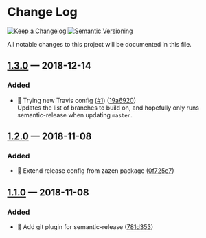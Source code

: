 # Change Log

[![Keep a Changelog](https://img.shields.io/badge/keep%20a-changelog-ef5e39.svg?style=flat-square)](https://keepachangelog.com)
[![Semantic Versioning](https://img.shields.io/badge/semantic-versioning-333333.svg?style=flat-square)](https://semver.org)

All notable changes to this project will be documented in this file.

<a name="1.3.0"></a>

## [1.3.0](https://github.com/stormwarning/test-semantic-release/compare/v1.2.0...v1.3.0) — 2018-12-14

### Added

- 🎁 Trying new Travis config ([#1](https://github.com/stormwarning/test-semantic-release/issues/1)) ([19a6920](https://github.com/stormwarning/test-semantic-release/commit/19a6920)) \
  Updates the list of branches to build on, and hopefully only 
runs semantic-release when updating `master`.

<a name="1.2.0"></a>

## [1.2.0](https://github.com/stormwarning/test-semantic-release/compare/v1.1.0...v1.2.0) — 2018-11-08

### Added

- 🎁 Extend release config from zazen package ([0f725e7](https://github.com/stormwarning/test-semantic-release/commit/0f725e7))

<a name="1.1.0"></a>

## [1.1.0](https://github.com/stormwarning/test-semantic-release/compare/v1.0.2...v1.1.0) — 2018-11-08

### Added

- 🎁 Add git plugin for semantic-release ([781d353](https://github.com/stormwarning/test-semantic-release/commit/781d353))

<a name=""></a>
